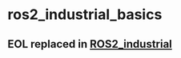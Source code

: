 # ros2_industrial_basics

## EOL replaced in [ROS2_industrial](https://github.com/AvansMechatronica/ROS2_industrial.git)
